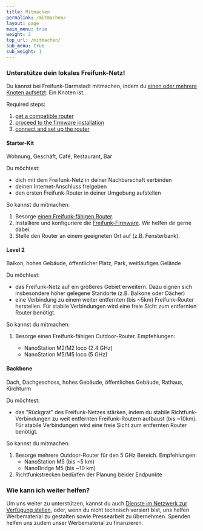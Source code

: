 ```yaml
---
title: Mitmachen
permalink: /mitmachen/
layout: page
main_menu: true
weight: 2
top_url: /mitmachen/
sub_menu: true
sub_weight: 1
---
```


### Unterstütze dein lokales Freifunk-Netz!

Du kannst bei Freifunk-Darmstadt mitmachen, indem du [einen oder mehrere Knoten aufsetzt](/router-aufstellen/). Ein Knoten ist...

Required steps:

1. [get a compatible router](/mitmachen/unterstuetzte-geraete/)
2. [proceed to the firmware installation](/mitmachen/firmware-installieren/)
3. [connect and set up the router](/mitmachen/router-aufstellen/)


<div class="row">
<div class="4u 12u(3)">
	
#### Starter-Kit

Wohnung, Geschäft, Café, Restaurant, Bar

Du möchtest:

* dich mit dem Freifunk-Netz in deiner Nachbarschaft verbinden
* deinen Internet-Anschluss freigeben
* den ersten Freifunk-Router in deiner Umgebung aufstellen

So kannst du mitmachen:  
1. Besorge [einen Freifunk-fähigen Router](/router-aufstellen/).  
2. Installiere und konfiguriere die [Freifunk-Firmware](/firmware-installieren/). Wir helfen dir gerne dabei.  
3. Stelle den Router an einem geeigneten Ort auf (z.B. Fensterbank).  

</div>
<div class="4u 12u(3)">
	
#### Level 2


Balkon, hohes Gebäude, öffentlicher Platz, Park, weitläufiges Gelände

Du möchtest:

* das Freifunk-Netz auf ein größeres Gebiet erweitern. Dazu eignen sich insbesondere höher gelegene Standorte (z.B. Balkone oder Dächer)
* eine Verbindung zu einem weiter entfernten (bis ~5km) Freifunk-Router herstellen. Für stabile Verbindungen wird eine freie Sicht zum entfernten Router benötigt.


So kannst du mitmachen:

1. Besorge einen Freifunk-fähigen Outdoor-Router. Empfehlungen:

	* NanoStation M2/M2 loco (2.4 GHz)
	* NanoStation M5/M5 loco (5 GHz)
	
</div>
<div class="4u 12u(3)">
	
#### Backbone

Dach, Dachgeschoss, hohes Gebäude, öffentliches Gebäude, Rathaus, Kirchturm

Du möchtest:

* das "Rückgrat" des Freifunk-Netzes stärken, indem du stabile Richtfunk-Verbindungen zu weit entfernten Freifunk-Routern aufbaust (bis ~10km). Für stabile Verbindungen wird eine freie Sicht zum entfernten Router benötigt.

So kannst du mitmachen:

1. Besorge mehrere Outdoor-Router für den 5 GHz Bereich. Empfehlungen:
	* NanoStation M5 (bis ~5 km)
	* NanoBridge M5 (bis ~10 km)
2. Richtfunkstrecken bedürfen der Planung beider Endpunkte

</div>
</div>

### Wie kann ich weiter helfen?


Um uns weiter zu unterstützen, kannst du auch [Dienste im Netzwerk zur Verfügung stellen](/dienste-anbieten/), oder, wenn du nicht technisch versiert bist, uns helfen Werbematerial zu gestalten sowie Pressearbeit zu übernehmen. Spenden helfen uns zudem unser Werbematerial zu finanzieren.

